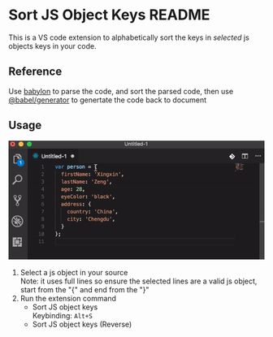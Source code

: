 # Sort JS Object Keys README

This is a VS code extension to alphabetically sort the keys in _selected_ js objects keys in your code.

## Reference

Use [babylon](https://github.com/babel/babel/tree/master/packages/babylon) to parse the code, and sort the parsed code, then use [@babel/generator](https://github.com/babel/babel/tree/master/packages/babel-generator) to genertate the code back to document

## Usage

![Usage animation](images/usage.gif)

1. Select a js object in your source  
  Note: it uses full lines so ensure the selected lines are a valid js object, start from the "{" and end from the "}"
1. Run the extension command  
    * Sort JS object keys  
    Keybinding: `Alt+S`
    * Sort JS object keys (Reverse)
